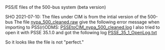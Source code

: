 PSS/E files of the 500-bus system (beta version)

SHO 2021-07-10: The files under CIM is from the intial version of the 500-bus
The file [nypa_500_cleaned.raw](\nypa_500_cleaned.raw) give the following error message when importing to PSS(r)ODMS: [PSSEtoCIM_nypa_500_cleaned.log](\CIM/PSSEtoCIM_nypa_500_cleaned.log)
I also tried to open it with PSSE 35.1.0 and got the following log [PSSE_35_1_OpenLog.txt](\CIM\PSSE_35_1_OpenLog.txt)

So it looks like the file is not "perfect."